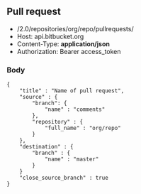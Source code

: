 ##  Pull request

- /2.0/repositories/org/repo/pullrequests/
- Host: api.bitbucket.org
- Content-Type: **application/json**
- Authorization: Bearer access_token

### Body

```
{
	"title" : "Name of pull request",
	"source" : {
		"branch": {
			"name" : "comments"
		},
		"repository" : {
			"full_name" : "org/repo"
		}
	},
	"destination" : {
		"branch" : {
			"name" : "master"
		}
	}
	"close_source_branch" : true	
}
```
